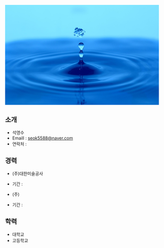 ![Image of Yaktocat](https://github.com/seok5588/smartfactory/blob/master/test.jpg?raw=true)
## 소개
 * 석영수
 * Emaill : seok5588@naver.com
 * 연락처 : 
## 경력
 * (주)대한미술공사
  - 기간 : 
 * (주)
 - 기간 : 
## 학력
 * 대학교
 * 고등학교

